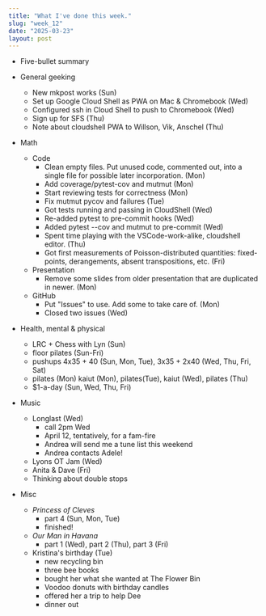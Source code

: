 ```yaml
---
title: "What I've done this week."
slug: "week_12"
date: "2025-03-23"
layout: post
---
```


* Five-bullet summary
* General geeking
    - New mkpost works (Sun)
    - Set up Google Cloud Shell as PWA on Mac & Chromebook (Wed)
    - Configured ssh in Cloud Shell to push to Chromebook (Wed)
    - Sign up for SFS (Thu)
    - Note about cloudshell PWA to Willson, Vik, Anschel (Thu)

* Math
    - Code
        - Clean empty files. Put unused code, commented out, into a single file for possible later incorporation. (Mon)
        - Add coverage/pytest-cov and mutmut (Mon)
        - Start reviewing tests for correctness (Mon)
        - Fix mutmut pycov and failures (Tue)
        - Got tests running and passing in CloudShell (Wed)
        - Re-added pytest to pre-commit hooks (Wed)
        - Added pytest --cov and mutmut to pre-commit (Wed)
        - Spent time playing with the VSCode-work-alike, cloudshell editor. (Thu)
        - Got first measurements of Poisson-distributed quantities: fixed-points, derangements, absent transpositions, etc. (Fri)
    - Presentation
        - Remove some slides from older presentation that are duplicated in newer. (Mon)
    - GitHub
        - Put "Issues" to use. Add some to take care of. (Mon)
        - Closed two issues (Wed)
* Health, mental & physical
    - LRC + Chess with Lyn (Sun)
    - floor pilates (Sun-Fri)
    - pushups 4x35 + 40 (Sun, Mon, Tue), 3x35 + 2x40 (Wed, Thu, Fri, Sat)
    - pilates (Mon) kaiut (Mon), pilates(Tue), kaiut (Wed), pilates (Thu)
    - $1-a-day (Sun, Wed, Thu, Fri)
* Music
    - Longlast (Wed)
        - call 2pm Wed
        - April 12, tentatively, for a fam-fire
        - Andrea will send me a tune list this weekend
        - Andrea contacts Adele!
    - Lyons OT Jam (Wed)
    - Anita & Dave (Fri)
    - Thinking about double stops
* Misc
    - *Princess of Cleves*
        - part 4 (Sun, Mon, Tue)
        - finished!
    - *Our Man in Havana*
        - part 1 (Wed), part 2 (Thu), part 3 (Fri)
    - Kristina's birthday (Tue)
        - new recycling bin
        - three bee books
        - bought her what she wanted at The Flower Bin
        - Voodoo donuts with birthday candles
        - offered her a trip to help Dee
        - dinner out
